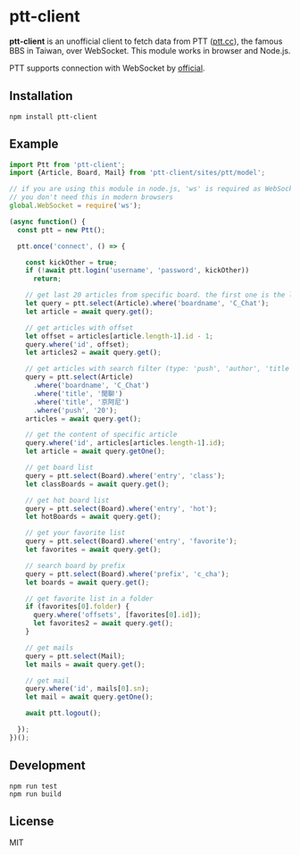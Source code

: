 # ptt-client

**ptt-client** is an unofficial client to fetch data from PTT ([ptt.cc]), the
famous BBS in Taiwan, over WebSocket. This module works in browser and Node.js.

PTT supports connection with WebSocket by [official].

[ptt.cc]: https://www.ptt.cc
[official]: https://www.ptt.cc/bbs/SYSOP/M.1496571808.A.608.html

## Installation

```
npm install ptt-client
```

## Example

```js
import Ptt from 'ptt-client';
import {Article, Board, Mail} from 'ptt-client/sites/ptt/model';

// if you are using this module in node.js, 'ws' is required as WebSocket polyfill.
// you don't need this in modern browsers
global.WebSocket = require('ws');

(async function() {
  const ptt = new Ptt();

  ptt.once('connect', () => {

    const kickOther = true;
    if (!await ptt.login('username', 'password', kickOther))
      return;

    // get last 20 articles from specific board. the first one is the latest
    let query = ptt.select(Article).where('boardname', 'C_Chat');
    let article = await query.get();

    // get articles with offset
    let offset = articles[article.length-1].id - 1;
    query.where('id', offset);
    let articles2 = await query.get();

    // get articles with search filter (type: 'push', 'author', 'title')
    query = ptt.select(Article)
      .where('boardname', 'C_Chat')
      .where('title', '閒聊')
      .where('title', '京阿尼')
      .where('push', '20');
    articles = await query.get();

    // get the content of specific article
    query.where('id', articles[articles.length-1].id);
    let article = await query.getOne();

    // get board list
    query = ptt.select(Board).where('entry', 'class');
    let classBoards = await query.get();

    // get hot board list
    query = ptt.select(Board).where('entry', 'hot');
    let hotBoards = await query.get();

    // get your favorite list
    query = ptt.select(Board).where('entry', 'favorite');
    let favorites = await query.get();

    // search board by prefix
    query = ptt.select(Board).where('prefix', 'c_cha');
    let boards = await query.get();

    // get favorite list in a folder
    if (favorites[0].folder) {
      query.where('offsets', [favorites[0].id]);
      let favorites2 = await query.get();
    }

    // get mails
    query = ptt.select(Mail);
    let mails = await query.get();

    // get mail
    query.where('id', mails[0].sn);
    let mail = await query.getOne();

    await ptt.logout();

  });
})();
```

## Development

```
npm run test
npm run build
```

## License

MIT
